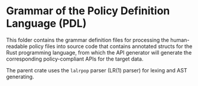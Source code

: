 # Grammar of the Policy Definition Language (PDL)

This folder contains the grammar definition files for processing the human-readable policy files into source code that contains annotated structs for the Rust programming language, from which the API generator will generate the corresponding policy-compliant APIs for the target data.

The parent crate uses the `lalrpop` parser (LR(1) parser) for lexing and AST generating.
